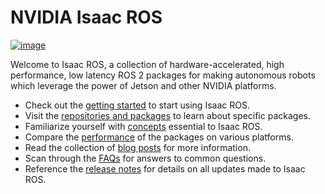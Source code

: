 # NVIDIA Isaac ROS

<div align="left"><a class="reference internal image-reference" href="https://gitlab-master.nvidia.com/isaac_ros/nvidia-isaac-ros/-/raw/dev/resources/isaac_ros_docs/isaac_ros_header_roscon_2023.png/"><img alt="image" src="https://gitlab-master.nvidia.com/isaac_ros/nvidia-isaac-ros/-/raw/dev/resources/isaac_ros_docs/isaac_ros_header_roscon_2023.png/" width="auto"/></a></div>

Welcome to Isaac ROS, a collection of hardware-accelerated, high performance, low latency ROS 2 packages for making autonomous robots which leverage the power of Jetson and other NVIDIA platforms.

* Check out the [getting started](https://isaac_ros.gitlab-master-pages.nvidia.com/isaac_ros_docs/getting_started/index.html) to start using Isaac ROS.
* Visit the [repositories and packages](https://isaac_ros.gitlab-master-pages.nvidia.com/isaac_ros_docs/repositories_and_packages/index.html) to learn about specific packages.
* Familiarize yourself with [concepts](https://isaac_ros.gitlab-master-pages.nvidia.com/isaac_ros_docs/concepts/index.html) essential to Isaac ROS.
* Compare the [performance](https://isaac_ros.gitlab-master-pages.nvidia.com/isaac_ros_docs/performance/index.html) of the packages on various platforms.
* Read the collection of [blog posts](https://isaac_ros.gitlab-master-pages.nvidia.com/isaac_ros_docs/blog/index.html) for more information.
* Scan through the [FAQs](https://isaac_ros.gitlab-master-pages.nvidia.com/isaac_ros_docs/faq/index.html) for answers to common questions.
* Reference the [release notes](https://isaac_ros.gitlab-master-pages.nvidia.com/isaac_ros_docs/releases/index.html) for details on all updates made to Isaac ROS.
